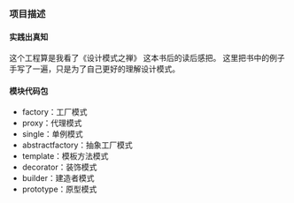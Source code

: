 ### 项目描述
#### 实践出真知
这个工程算是我看了《设计模式之禅》 这本书后的读后感把。
这里把书中的例子手写了一遍，只是为了自己更好的理解设计模式。

#### 模块代码包
* factory：工厂模式
* proxy：代理模式
* single：单例模式
* abstractfactory：抽象工厂模式
* template：模板方法模式
* decorator：装饰模式
* builder：建造者模式
* prototype：原型模式